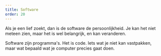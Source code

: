 ```yaml
---
title: Software
order: 20
---
```


Als je een lief zoekt, dan is de software de persoonlijkheid. Je kan het niet meteen
zien, maar het is wel belangrijk, en kan veranderen.

Software zijn programma's. Het is code. Iets wat je niet kan vastpakken, maar wat
bepaald wat je computer precies gaat doen.

